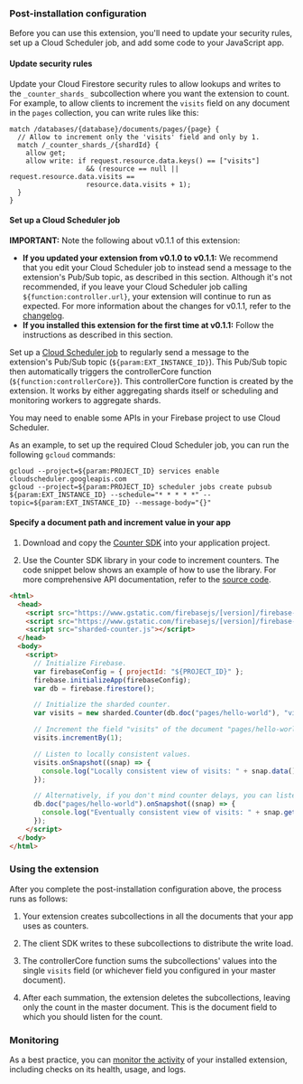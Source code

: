 ### Post-installation configuration

Before you can use this extension, you'll need to update your security rules, set up a Cloud Scheduler job, and add some code to your JavaScript app.

#### Update security rules

Update your Cloud Firestore security rules to allow lookups and writes to the `_counter_shards_` subcollection where you want the extension to count. For example, to allow clients to increment the `visits` field on any document in the `pages` collection, you can write rules like this:

```
match /databases/{database}/documents/pages/{page} {
  // Allow to increment only the 'visits' field and only by 1.
  match /_counter_shards_/{shardId} {
    allow get;
    allow write: if request.resource.data.keys() == ["visits"]
                   && (resource == null || request.resource.data.visits ==
                   resource.data.visits + 1);
  }
}
```


#### Set up a Cloud Scheduler job

**IMPORTANT:** Note the following about v0.1.1 of this extension:
- **If you updated your extension from v0.1.0 to v0.1.1:**  We recommend that you edit your Cloud Scheduler job to instead send a message to the extension's Pub/Sub topic, as described in this section. Although it's not recommended, if you leave your Cloud Scheduler job calling `${function:controller.url}`, your extension will continue to run as expected. For more information about the changes for v0.1.1, refer to the [changelog](https://github.com/firebase/extensions/blob/master/firestore-counter/CHANGELOG.md).
- **If you installed this extension for the first time at v0.1.1:** Follow the instructions as described in this section.

Set up a [Cloud Scheduler job](https://cloud.google.com/scheduler/docs/quickstart) to regularly send a message to the extension's Pub/Sub topic (`${param:EXT_INSTANCE_ID}`). This Pub/Sub topic then automatically triggers the controllerCore function (`${function:controllerCore}`). This controllerCore function is created by the extension. It works by either aggregating shards itself or scheduling and monitoring workers to aggregate shards.

You may need to enable some APIs in your Firebase project to use Cloud Scheduler.

As an example, to set up the required Cloud Scheduler job, you can run the following `gcloud` commands:

```
gcloud --project=${param:PROJECT_ID} services enable cloudscheduler.googleapis.com
gcloud --project=${param:PROJECT_ID} scheduler jobs create pubsub ${param:EXT_INSTANCE_ID} --schedule="* * * * *" --topic=${param:EXT_INSTANCE_ID} --message-body="{}"
```


#### Specify a document path and increment value in your app

1.  Download and copy the [Counter SDK](https://github.com/firebase/extensions/blob/master/firestore-counter/clients/web/dist/sharded-counter.js) into your application project.

1.  Use the Counter SDK library in your code to increment counters. The code snippet below shows an example of how to use the library. For more comprehensive API documentation, refer to the [source code](https://github.com/firebase/extensions/blob/master/firestore-counter/clients/web/src/index.ts).

  ```html
  <html>
    <head>
      <script src="https://www.gstatic.com/firebasejs/[version]/firebase-app.js"></script>
      <script src="https://www.gstatic.com/firebasejs/[version]/firebase-firestore.js"></script>
      <script src="sharded-counter.js"></script>
    </head>
    <body>
      <script>
        // Initialize Firebase.
        var firebaseConfig = { projectId: "${PROJECT_ID}" };
        firebase.initializeApp(firebaseConfig);
        var db = firebase.firestore();

        // Initialize the sharded counter.
        var visits = new sharded.Counter(db.doc("pages/hello-world"), "visits");

        // Increment the field "visits" of the document "pages/hello-world".
        visits.incrementBy(1);

        // Listen to locally consistent values.
        visits.onSnapshot((snap) => {
          console.log("Locally consistent view of visits: " + snap.data());
        });

        // Alternatively, if you don't mind counter delays, you can listen to the document directly.
        db.doc("pages/hello-world").onSnapshot((snap) => {
          console.log("Eventually consistent view of visits: " + snap.get("visits"));
        });
      </script>
    </body>
  </html>
  ```

### Using the extension

After you complete the post-installation configuration above, the process runs as follows:

1. Your extension creates subcollections in all the documents that your app uses as counters.

1. The client SDK writes to these subcollections to distribute the write load.

1. The controllerCore function sums the subcollections' values into the single `visits` field (or whichever field you configured in your master document).

1. After each summation, the extension deletes the subcollections, leaving only the count in the master document. This is the document field to which you should listen for the count.

### Monitoring

As a best practice, you can [monitor the activity](https://firebase.google.com/docs/extensions/manage-installed-extensions#monitor) of your installed extension, including checks on its health, usage, and logs.
